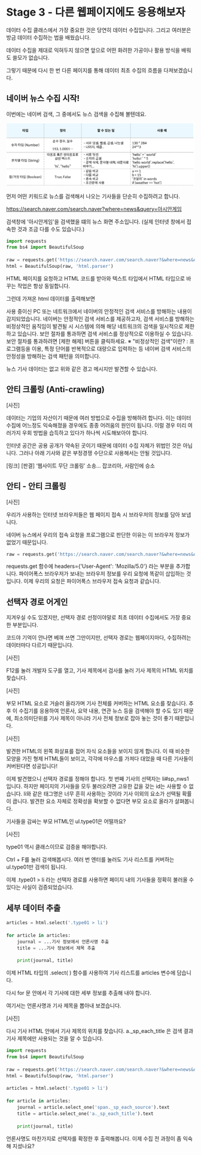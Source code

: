 # Stage 3 - 다른 웹페이지에도 응용해보자

데이터 수집 클래스에서 가장 중요한 것은 당연히 데이터 수집입니다. 그리고 여러분은 방금 데이터 수집하는 법을 배웠습니다.

데이터 수집을 제대로 익혀두지 않으면 앞으로 어떤 화려한 가공이나 활용 방식을 배워도 쓸모가 없습니다.

그렇기 때문에 다시 한 번 다른 페이지를 통해 데이터 최초 수집의 흐름을 다져보겠습니다.


## 네이버 뉴스 수집 시작!

이번에는 네이버 검색, 그 중에서도 뉴스 검색을 수집해 볼텐데요.

![](../.gitbook/assets/image%20%28174%29.png)

먼저 어떤 키워드로 뉴스를 검색해서 나오는 기사들을 단순히 수집하려고 합니다.


https://search.naver.com/search.naver?where=news&query=아시안게임

검색창에 '아시안게임'을 검색했을 떄의 뉴스 화면 주소입니다. (실제 인터넷 창에서 접속한 것과 조금 다를 수도 있습니다.)


```python
import requests
from bs4 import BeautifulSoup

raw = requests.get('https://search.naver.com/search.naver?&where=news&query=아시안게임').text
html = BeautifulSoup(raw, 'html.parser')
```

HTML 페이지를 요청하고 HTML 코드를 받아와 텍스트 타입에서 HTML 타입으로 바꾸는 작업은 항상 동일합니다.

그런데 가져온 html 데이터를 출력해보면

사용 중이신 PC 또는 네트워크에서 네이버의 안정적인 검색 서비스를 방해하는 내용이 감지되었습니다. 네이버는 안정적인 검색 서비스를 제공하고자, 검색 서비스를 방해하는 비정상적인 움직임이 발견될 시 시스템에 의해 해당 네트워크의 검색을 일시적으로 제한하고 있습니다. 보안 절차를 통과하면 검색 서비스를 정상적으로 이용하실 수 있습니다. 보안 절차를 통과하려면 [제한 해제] 버튼을 클릭하세요.
※ "비정상적인 검색"이란? : 프로그램등을 이용, 특정 단어를 반복적으로 대량으로 입력하는 등 네이버 검색 서비스의 안정성을 방해하는 검색 패턴을 의미합니다. 

뉴스 기사 데이터는 없고 위와 같은 경고 메시지만 발견할 수 있습니다.


## 안티 크롤링 (Anti-crawling)

[사진]

데이터는 기업의 자산이기 때문에 여러 방법으로 수집을 방해하려 합니다.
이는 데이터수집에 어느정도 익숙해졌을 경우에도 종종 어려움의 원인이 됩니다.
이럴 경우 미리 여러가지 우회 방법을 습득하고 있다가 하나씩 시도해보아야 합니다.

인터넷 공간은 공용 공개가 약속된 곳이기 때문에 데이터 수집 자체가 위법인 것은 아닙니다.
그러나 아래 기사와 같은 부정경쟁 수단으로 사용해서는 안될 것입니다.

[링크]
[판결] ‘웹사이트 무단 크롤링’ 소송… 잡코리아, 사람인에 승소



## 안티 - 안티 크롤링

[사진]

우리가 사용하는 인터넷 브라우저들은 웹 페이지 접속 시 브라우저의 정보를 담아 보냅니다.

네이버 뉴스에서 우리의 접속 요청을 프로그램으로 판단한 이유는 이 브라우저 정보가 없었기 때문입니다.

```python
raw = requests.get('https://search.naver.com/search.naver?&where=news&query=아시안게임', headers={'User-Agent': 'Mozilla/5.0'}).text
```

requests.get 함수에 headers={'User-Agent': 'Mozilla/5.0'} 라는 부분을 추가합니다. 파이어폭스 브라우저가 보내는 브라우저 정보를 우리 요청에 똑같이 삽입하는 것입니다. 이제 우리의 요청은 파이어폭스 브라우저 접속 요청과 같습니다.



## 선택자 경로 어게인

지겨우실 수도 있겠지만, 선택자 경로 선정이야말로 최초 데이터 수집에서도 가장 중요한 부분입니다.

코드야 기억이 안나면 베껴 쓰면 그만이지만, 선택자 경로는 웹페이지마다, 수집하려는 데이터마다 다르기 때문입니다.


[사진]

F12를 눌러 개발자 도구를 열고, 기사 제목에서 검사를 눌러 기사 제목의 HTML 위치를 찾습니다.



[사진]

부모 HTML 요소로 거슬러 올라가며 기사 전체를 커버하는 HTML 요소를 찾습니다.
추후 이 수집기를 응용하여 언론사, 요약 내용, 연관 뉴스 등을 검색해야 할 수도 있기 때문에, 최소의미단위를 기사 제목이 아니라 기사 전체 정보로 잡아 놓는 것이 좋기 때문입니다.



[사진]

발견한 HTML의 왼쪽 화살표를 접어 자식 요소들을 보이지 않게 합니다.
이 때 비슷한 모양을 가진 형제 HTML들이 보이고,
각각에 마우스를 가져다 대었을 때 다른 기사들이 커버된다면 성공입니다!


이제 발견했으니 선택자 경로를 정해야 합니다.
첫 번째 기사의 선택자는 li#sp_nws1 입니다.
하지만 페이지의 기사들을 모두 불러오려면 고유한 값을 갖는 id는 사용할 수 없습니다.
li와 같은 태그명은 너무 흔히 사용하는 것이라 기사 이외의 요소가 선택될 확률이 큽니다.
발견한 요소 자체로 정확성을 확보할 수 없다면 부모 요소로 올라가 살펴봅니다.


기사들을 감싸는 부모 HTML인 ul.type01은 어떨까요?

[사진]

type01 역시 클래스이므로 검증을 해야합니다.

Ctrl + F를 눌러 검색해봅시다.
여러 번 엔터를 눌러도 기사 리스트를 커버하는 ul.type01만 검색이 됩니다.

이제 .type01 > li 라는 선택자 경로를 사용하면 페이지 내의 기사들을 정확히 불러올 수 있다는 사실이 검증되었습니다.



## 세부 데이터 추출

```python
articles = html.select('.type01 > li')

for article in articles:
    journal = ...기사 정보에서 언론사명 추출
    title = ...기사 정보에서 제목 추출

    print(journal, title)

```

이제 HTML 타입의 .select( ) 함수를 사용하여 기사 리스트를 articles 변수에 담습니다.

다시 for 문 안에서 각 기사에 대한 세부 정보를 추출해 내야 합니다.

여기서는 언론사명과 기사 제목을 뽑아내 보겠습니다.


[사진]

다시 기사 HTML 안에서 기사 제목의 위치를 찾습니다.
a._sp_each_title 은 검색 결과 기사 제목에만 사용되는 것을 알 수 있습니다.


```python
import requests
from bs4 import BeautifulSoup

raw = requests.get('https://search.naver.com/search.naver?&where=news&query=아시안게임', headers={'User-Agent': 'Mozilla/5.0'}).text
html = BeautifulSoup(raw, 'html.parser')

articles = html.select('.type01 > li')

for article in articles:
    journal = article.select_one('span._sp_each_source').text
    title = article.select_one('a._sp_each_title').text

    print(journal, title)
```

언론사명도 마찬가지로 선택자를 확정한 후 출력해봅니다.
이제 수집 전 과정이 좀 익숙해 지셨나요?

